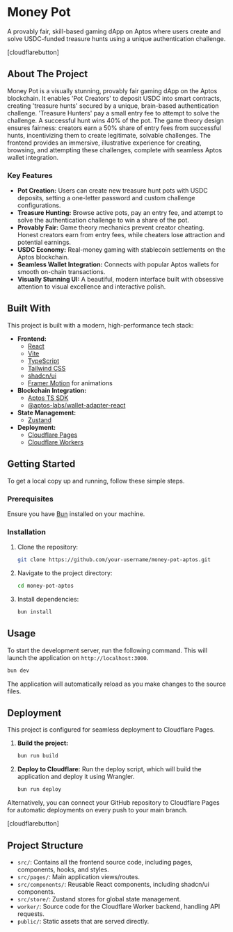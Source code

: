 # Money Pot

A provably fair, skill-based gaming dApp on Aptos where users create and solve USDC-funded treasure hunts using a unique authentication challenge.

[cloudflarebutton]

## About The Project

Money Pot is a visually stunning, provably fair gaming dApp on the Aptos blockchain. It enables 'Pot Creators' to deposit USDC into smart contracts, creating 'treasure hunts' secured by a unique, brain-based authentication challenge. 'Treasure Hunters' pay a small entry fee to attempt to solve the challenge. A successful hunt wins 40% of the pot. The game theory design ensures fairness: creators earn a 50% share of entry fees from successful hunts, incentivizing them to create legitimate, solvable challenges. The frontend provides an immersive, illustrative experience for creating, browsing, and attempting these challenges, complete with seamless Aptos wallet integration.

### Key Features

*   **Pot Creation:** Users can create new treasure hunt pots with USDC deposits, setting a one-letter password and custom challenge configurations.
*   **Treasure Hunting:** Browse active pots, pay an entry fee, and attempt to solve the authentication challenge to win a share of the pot.
*   **Provably Fair:** Game theory mechanics prevent creator cheating. Honest creators earn from entry fees, while cheaters lose attraction and potential earnings.
*   **USDC Economy:** Real-money gaming with stablecoin settlements on the Aptos blockchain.
*   **Seamless Wallet Integration:** Connects with popular Aptos wallets for smooth on-chain transactions.
*   **Visually Stunning UI:** A beautiful, modern interface built with obsessive attention to visual excellence and interactive polish.

## Built With

This project is built with a modern, high-performance tech stack:

*   **Frontend:**
    *   [React](https://reactjs.org/)
    *   [Vite](https://vitejs.dev/)
    *   [TypeScript](https://www.typescriptlang.org/)
    *   [Tailwind CSS](https://tailwindcss.com/)
    *   [shadcn/ui](https://ui.shadcn.com/)
    *   [Framer Motion](https://www.framer.com/motion/) for animations
*   **Blockchain Integration:**
    *   [Aptos TS SDK](https://aptos.dev/sdks/ts-sdk/v2)
    *   [@aptos-labs/wallet-adapter-react](https://github.com/aptos-labs/aptos-wallet-adapter)
*   **State Management:**
    *   [Zustand](https://github.com/pmndrs/zustand)
*   **Deployment:**
    *   [Cloudflare Pages](https://pages.cloudflare.com/)
    *   [Cloudflare Workers](https://workers.cloudflare.com/)

## Getting Started

To get a local copy up and running, follow these simple steps.

### Prerequisites

Ensure you have [Bun](https://bun.sh/) installed on your machine.

### Installation

1.  Clone the repository:
    ```sh
    git clone https://github.com/your-username/money-pot-aptos.git
    ```
2.  Navigate to the project directory:
    ```sh
    cd money-pot-aptos
    ```
3.  Install dependencies:
    ```sh
    bun install
    ```

## Usage

To start the development server, run the following command. This will launch the application on `http://localhost:3000`.

```sh
bun dev
```

The application will automatically reload as you make changes to the source files.

## Deployment

This project is configured for seamless deployment to Cloudflare Pages.

1.  **Build the project:**
    ```sh
    bun run build
    ```
2.  **Deploy to Cloudflare:**
    Run the deploy script, which will build the application and deploy it using Wrangler.
    ```sh
    bun run deploy
    ```

Alternatively, you can connect your GitHub repository to Cloudflare Pages for automatic deployments on every push to your main branch.

[cloudflarebutton]

## Project Structure

*   `src/`: Contains all the frontend source code, including pages, components, hooks, and styles.
*   `src/pages/`: Main application views/routes.
*   `src/components/`: Reusable React components, including shadcn/ui components.
*   `src/store/`: Zustand stores for global state management.
*   `worker/`: Source code for the Cloudflare Worker backend, handling API requests.
*   `public/`: Static assets that are served directly.